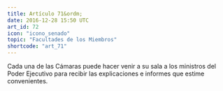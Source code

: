 ```yaml
---
title: Artículo 71&ordm;
date: 2016-12-28 15:50 UTC
art_id: 72
icon: "icono_senado"
topic: "Facultades de los Miembros"
shortcode: "art_71"
---
```

Cada una de las Cámaras puede hacer venir a su sala a los ministros del Poder Ejecutivo para recibir las explicaciones e informes que estime convenientes.
